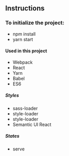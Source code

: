 ## Instructions

### To initialize the project: 
 
 - npm install
 - yarn start

#### Used in this project

- Webpack
- React
- Yarn
- Babel
- ES6

##### Styles
- sass-loader
- style-loader
- style-loader
- Semantic UI React

##### States
- serve

